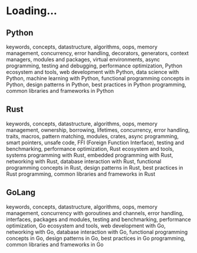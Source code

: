# Loading...

## Python

keywords, concepts, datastructure, algorithms, oops, memory management, concurrency, error handling, decorators, generators, context managers, modules and packages, virtual environments, async programming, testing and debugging, performance optimization, Python ecosystem and tools, web development with Python, data science with Python, machine learning with Python, functional programming concepts in Python, design patterns in Python, best practices in Python programming, common libraries and frameworks in Python

## Rust

keywords, concepts, datastructure, algorithms, oops, memory management, ownership, borrowing, lifetimes, concurrency, error handling, traits, macros, pattern matching, modules, crates, async programming, smart pointers, unsafe code, FFI (Foreign Function Interface), testing and benchmarking, performance optimization, Rust ecosystem and tools, systems programming with Rust, embedded programming with Rust, networking with Rust, database interaction with Rust, functional programming concepts in Rust, design patterns in Rust, best practices in Rust programming, common libraries and frameworks in Rust

## GoLang

keywords, concepts, datastructure, algorithms, oops, memory management, concurrency with goroutines and channels, error handling, interfaces, packages and modules, testing and benchmarking, performance optimization, Go ecosystem and tools, web development with Go, networking with Go, database interaction with Go, functional programming concepts in Go, design patterns in Go, best practices in Go programming, common libraries and frameworks in Go
